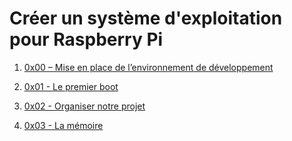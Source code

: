 # Créer un système d'exploitation pour Raspberry Pi 

1. [0x00 – Mise en place de l’environnement de développement](https://geek.mg/fr/tutoriel/0x00-mise-place-de-lenvironnement-de-developpement/)

2. [0x01 - Le premier boot](https://geek.mg/fr/tutoriel/0x01-premier-boot/)

3. [0x02 - Organiser notre projet](https://geek.mg/fr/tutoriel/0x02-organiser-notre-projet/)

4. [0x03 - La mémoire ](https://geek.mg/fr/tutoriel/0x03-la-memoire/)




